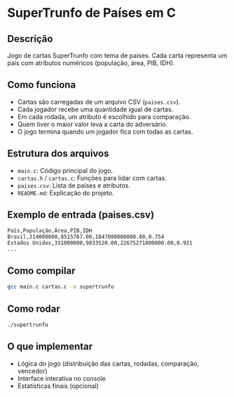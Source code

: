 
# SuperTrunfo de Países em C

## Descrição
Jogo de cartas SuperTrunfo com tema de países. Cada carta representa um país com atributos numéricos (população, área, PIB, IDH).

## Como funciona

- Cartas são carregadas de um arquivo CSV (`paises.csv`).
- Cada jogador recebe uma quantidade igual de cartas.
- Em cada rodada, um atributo é escolhido para comparação.
- Quem tiver o maior valor leva a carta do adversário.
- O jogo termina quando um jogador fica com todas as cartas.

## Estrutura dos arquivos

- `main.c`: Código principal do jogo.
- `cartas.h` / `cartas.c`: Funções para lidar com cartas.
- `paises.csv`: Lista de países e atributos.
- `README.md`: Explicação do projeto.

## Exemplo de entrada (paises.csv)

```
País,População,Área,PIB,IDH
Brasil,214000000,8515767.00,1847000000000.00,0.754
Estados Unidos,331000000,9833520.00,22675271000000.00,0.921
...
```

## Como compilar

```bash
gcc main.c cartas.c -o supertrunfo
```

## Como rodar

```bash
./supertrunfo
```

## O que implementar

- Lógica do jogo (distribuição das cartas, rodadas, comparação, vencedor)
- Interface interativa no console
- Estatísticas finais (opcional)
